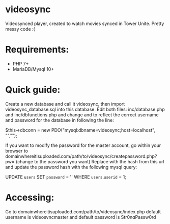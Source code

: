 # videosync
Videosynced player, created to watch movies synced in Tower Unite.
Pretty messy code :(

# Requirements:
- PHP 7+
- MariaDB/Mysql 10+

# Quick guide:
Create a new database and call it videosync, then import videosync_database.sql into this database.
Edit both files: inc/database.php and inc/dbfunctions.php and change <USERNAME> and <PASSWORD> to reflect the correct username and password for the database in following the line:

$this->dbconn = new PDO("mysql:dbname=videosync;host=localhost", "<USERNAME>","<PASSWORD>");
  
If you want to modify the password for the master account, go within your browser to domainwhereitisuploaded.com/path/to/videosync/createpassword.php?pw=<YOURNEWPASSWORD> (change <YOURNEWPASSWORD> to the password you want) Replace <HASH> with the hash from this url and update the password hash with the following mysql query: 

UPDATE `users` SET `password` = '<HASH>' WHERE `users`.`userid` = 1;

# Accessing:

Go to domainwhereitisuploaded.com/path/to/videosync/index.php default username is videosyncmaster and default password is Str0ngPassw0rd

# Create room

Once logged in, press Create Room, it will add a new room. When you click on GO it will open a new tab/window as Master. Click on copy link to get the client URL.

This URL can be entered in Tower Unite media player so everyone is getting synced. Once you place a link to the video in the master tab and press GO, it will sync up everyone and set the video to paused. Once starting play back, I recommend muting the master tab when you watch the video in Tower Unite.

# Video types:

Videos should be converted to webm format as unity or tower unite is restricted to limited amount of formats.
